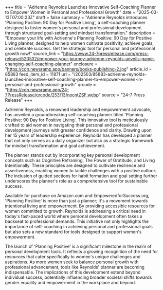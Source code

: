 +++
title = "Adrienne Reynolds Launches Innovative Self-Coaching Planner to Empower Women in Personal and Professional Growth"
date = "2025-03-13T07:00:23Z"
draft = false
summary = "Adrienne Reynolds introduces 'Planning Positive: 90 Day for Positive Living', a self-coaching planner designed to foster women's personal and professional development through structured goal-setting and mindset transformation."
description = "Empower your life with Adrienne's Planning Positive: 90 Day for Positive Living planner, designed to help women cultivate positivity, achieve goals, and celebrate success. Get the strategic tool for personal and professional growth now!"
source_link = "https://www.24-7pressrelease.com/press-release/520532/empower-your-journey-adrienne-reynolds-unveils-game-changing-self-coaching-planner"
enclosure = "https://cdn.newsramp.app/banners/books-publishing-2.jpg"
article_id = 85883
feed_item_id = 11871
url = "/202503/85883-adrienne-reynolds-launches-innovative-self-coaching-planner-to-empower-women-in-personal-and-professional-growth"
qrcode = "https://cdn.newsramp.app/24-7PressRelease/qrcode/253/13/noontZSF.webp"
source = "24-7 Press Release"
+++

<p>Adrienne Reynolds, a renowned leadership and empowerment advocate, has unveiled a groundbreaking self-coaching planner titled 'Planning Positive: 90 Day for Positive Living'. This innovative tool is meticulously crafted to aid women in navigating their personal and professional development journeys with greater confidence and clarity. Drawing upon her 15 years of leadership experience, Reynolds has developed a planner that not only serves as a daily organizer but also as a strategic framework for mindset transformation and goal achievement.</p><p>The planner stands out by incorporating key personal development concepts such as Cognitive Reframing, The Power of Gratitude, and Living Intentionally. These principles are designed to cultivate resilience and assertiveness, enabling women to tackle challenges with a positive outlook. The inclusion of guided sections for habit formation and goal setting further underscores the planner's role as a comprehensive tool for sustainable success.</p><p>Available for purchase on Amazon.com and EmpoweredforSuccess.org, 'Planning Positive' is more than just a planner; it's a movement towards intentional living and empowerment. By providing accessible resources for women committed to growth, Reynolds is addressing a critical need in today's fast-paced world where personal development often takes a backseat to professional demands. This initiative not only highlights the importance of self-coaching in achieving personal and professional goals but also sets a new standard for tools designed to support women's empowerment.</p><p>The launch of 'Planning Positive' is a significant milestone in the realm of personal development tools. It reflects a growing recognition of the need for resources that cater specifically to women's unique challenges and aspirations. As more women seek to balance personal growth with professional advancement, tools like Reynolds' planner are becoming indispensable. The implications of this development extend beyond individual success, potentially influencing broader societal shifts towards gender equality and empowerment in the workplace and beyond.</p>